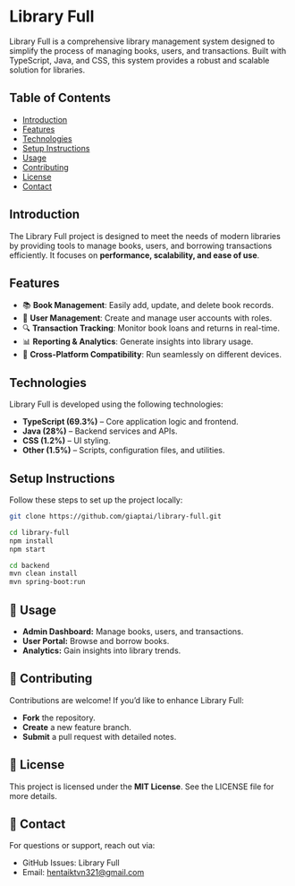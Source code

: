 # Library Full

Library Full is a comprehensive library management system designed to simplify the process of managing books, users, and transactions. Built with TypeScript, Java, and CSS, this system provides a robust and scalable solution for libraries.

## Table of Contents
- [Introduction](#introduction)
- [Features](#features)
- [Technologies](#technologies)
- [Setup Instructions](#setup-instructions)
- [Usage](#usage)
- [Contributing](#contributing)
- [License](#license)
- [Contact](#contact)

## Introduction
The Library Full project is designed to meet the needs of modern libraries by providing tools to manage books, users, and borrowing transactions efficiently. It focuses on **performance, scalability, and ease of use**.

## Features
- 📚 **Book Management**: Easily add, update, and delete book records.
- 👥 **User Management**: Create and manage user accounts with roles.
- 🔍 **Transaction Tracking**: Monitor book loans and returns in real-time.
- 📊 **Reporting & Analytics**: Generate insights into library usage.
- 🔄 **Cross-Platform Compatibility**: Run seamlessly on different devices.

## Technologies
Library Full is developed using the following technologies:
- **TypeScript (69.3%)** – Core application logic and frontend.
- **Java (28%)** – Backend services and APIs.
- **CSS (1.2%)** – UI styling.
- **Other (1.5%)** – Scripts, configuration files, and utilities.

## Setup Instructions
Follow these steps to set up the project locally:

```sh
git clone https://github.com/giaptai/library-full.git

cd library-full
npm install
npm start

cd backend
mvn clean install
mvn spring-boot:run
```

## 🎯 Usage
- **Admin Dashboard:** Manage books, users, and transactions.
- **User Portal:** Browse and borrow books.
- **Analytics:** Gain insights into library trends.

## 🤝 Contributing
Contributions are welcome! If you’d like to enhance Library Full:
- **Fork** the repository.
- **Create** a new feature branch.
- **Submit** a pull request with detailed notes.

## 📝 License
This project is licensed under the **MIT License**. See the LICENSE file for more details.

## 📩 Contact
For questions or support, reach out via:

- GitHub Issues: Library Full
- Email: hentaiktvn321@gmail.com
